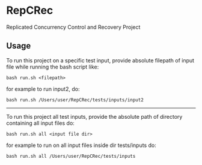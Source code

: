 # RepCRec
Replicated Concurrency Control and Recovery Project

## Usage
To run this project on a specific test input, provide absolute 
filepath of input file while running the bash script like:

```bash run.sh <filepath>```

for example to run input2, do:

```bash run.sh /Users/user/RepCRec/tests/inputs/input2```

--- 
To run this project all test inputs, provide the absolute path of 
directory containing all input files do:

```bash run.sh all <input file dir>```

for example to run on all input files inside dir tests/inputs do:

```bash run.sh all /Users/user/RepCRec/tests/inputs```